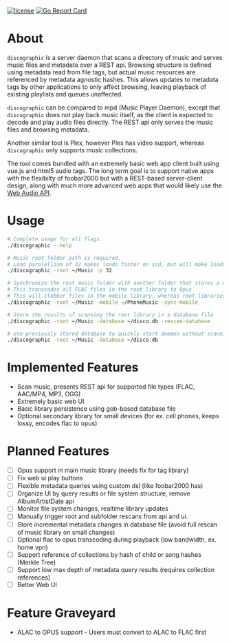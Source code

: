 [![license](http://img.shields.io/badge/license-MIT-red.svg?style=flat)](https://raw.githubusercontent.com/shawnsmithdev/discographic/master/LICENSE)
[![Go Report Card](https://goreportcard.com/badge/github.com/shawnsmithdev/discographic)](https://goreportcard.com/report/github.com/shawnsmithdev/discographic)

About
=====

`discographic` is a server daemon that scans a directory of music and serves music files and metadata over a REST api.
Browsing structure is defined using metadata read from file tags, but actual music resources are referenced by metadata
agnostic hashes. This allows updates to metadata tags by other applications to only affect browsing, leaving playback of
existing playlists and queues unaffected.

`discographic` can be compared to mpd (Music Player Daemon), except that `discographic` does not play back music itself,
as the client is expected to decode and play audio files directly. The REST api only serves the music files and browsing
metadata.

Another similar tool is Plex, however Plex has video support, whereas `discographic` only supports music collections.

The tool comes bundled with an extremely basic web app client built using vue.js and html5 audio tags.
The long term goal is to support native apps with the flexibilty of foobar2000 but with a REST-based server-client
design, along with much more advanced web apps that would likely use the
[Web Audio API](https://developer.mozilla.org/en-US/docs/Web/API/Web_Audio_API/Basic_concepts_behind_Web_Audio_API).

Usage
=====
``` bash
# Complete usage for all flags.
./discographic --help

# Music root folder path is required.
# Load paralellism of 32 makes loads faster on ssd, but will make loads slower on a mechanical hard drive.
./discographic -root ~/Music -p 32

# Synchronize the root music folder with another folder that stores a mobile library
# This transcodes all FLAC files in the root library to Opus
# This will clobber files in the mobile library, whereas root libraries are always read only.
./discographic -root ~/Music -mobile ~/PhoneMusic -sync-mobile

# Store the results of scanning the root library in a database file
./discographic -root ~/Music -database ~/disco.db -rescan-database

# Use previously stored database to quickly start daemon without scanning the library again
./discographic -root ~/Music -database ~/disco.db
```

Implemented Features
====================
* Scan music, presents REST api for supported file types (FLAC, AAC/MP4, MP3, OGG)
* Extremely basic web UI
* Basic library persistence using gob-based database file
* Optional secondary library for small devices (for ex. cell phones, keeps lossy, encodes flac to opus)

Planned Features
================
- [ ] Opus support in main music library (needs fix for tag library)
- [ ] Fix web ui play buttons
- [ ] Flexible metadata queries using custom dsl (like foobar2000 has)
- [ ] Organize UI by query results or file system structure, remove AlbumArtistDate api
- [ ] Monitor file system changes, realtime library updates
- [ ] Manually trigger root and subfolder rescans from api and ui.
- [ ] Store incremental metadata changes in database file (avoid full rescan of music library on small changes)
- [ ] Optional flac to opus transcoding during playback (low bandwidth, ex. home vpn)
- [ ] Support reference of collections by hash of child or song hashes (Merkle Tree)
- [ ] Support low max depth of metadata query results (requires collection references)
- [ ] Better Web UI

Feature Graveyard
=================
* ALAC to OPUS support - Users must convert to ALAC to FLAC first
